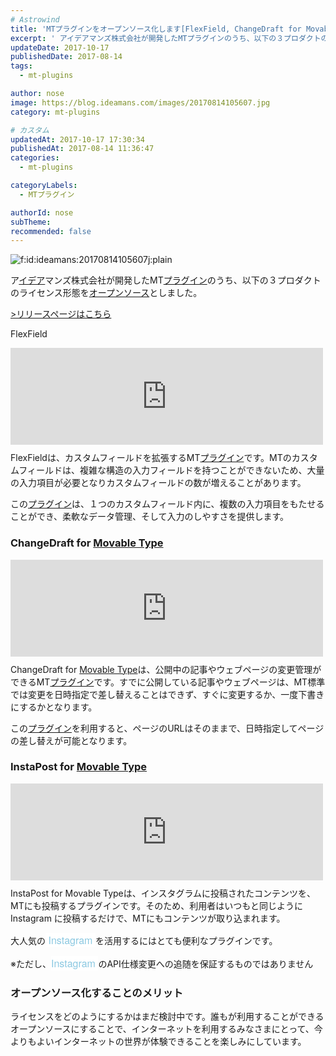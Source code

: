 ```yaml
---
# Astrowind
title: 'MTプラグインをオープンソース化します[FlexField, ChangeDraft for Movable Type, InstaPost for Movable Type]'
excerpt: ' アイデアマンズ株式会社が開発したMTプラグインのうち、以下の３プロダクトのライ...'
updateDate: 2017-10-17
publishedDate: 2017-08-14
tags: 
  - mt-plugins

author: nose
image: https://blog.ideamans.com/images/20170814105607.jpg
category: mt-plugins

# カスタム
updatedAt: 2017-10-17 17:30:34
publishedAt: 2017-08-14 11:36:47
categories: 
  - mt-plugins

categoryLabels: 
  - MTプラグイン

authorId: nose
subTheme: 
recommended: false
---
```


<p><img class="hatena-fotolife" title="f:id:ideamans:20170814105607j:plain" src="https://cdn-ak.f.st-hatena.com/images/fotolife/i/ideamans/20170814/20170814105607.jpg" alt="f:id:ideamans:20170814105607j:plain" /></p>
<p>ア<a class="keyword" href="https://d.hatena.ne.jp/keyword/%A5%A4%A5%C7%A5%A2">イデア</a>マンズ株式会社が開発したMT<a class="keyword" href="https://d.hatena.ne.jp/keyword/%A5%D7%A5%E9%A5%B0%A5%A4%A5%F3">プラグイン</a>のうち、以下の３プロダクトのライセンス形態を<a class="keyword" href="https://d.hatena.ne.jp/keyword/%A5%AA%A1%BC%A5%D7%A5%F3%A5%BD%A1%BC%A5%B9">オープンソース</a>としました。</p>
<p><a href="https://www.ideamans.com/release/20171013-1/" target="_blank">&gt;リリースページはこちら</a></p>
<p> </p>
<p>FlexField</p>
<p class="hatena-citation">
<iframe width="320" height="240" style="display: block; width: 100%; height: 155px; max-width: 500px; margin: 10px 0px;" title="FlexField | アイデアマンズ株式会社" src="https://hatenablog-parts.com/embed?url=https%3A%2F%2Fwww.ideamans.com%2Fmt%2Fflexfield%2Findex.html" frameborder="0" scrolling="no"></iframe>
FlexFieldは、カスタムフィールドを拡張するMT<a class="keyword" href="https://d.hatena.ne.jp/keyword/%A5%D7%A5%E9%A5%B0%A5%A4%A5%F3">プラグイン</a>です。MTのカスタムフィールドは、複雑な構造の入力フィールドを持つことができないため、大量の入力項目が必要となりカスタムフィールドの数が増えることがあります。</p>
<p>この<a class="keyword" href="https://d.hatena.ne.jp/keyword/%A5%D7%A5%E9%A5%B0%A5%A4%A5%F3">プラグイン</a>は、１つのカスタムフィールド内に、複数の入力項目をもたせることができ、柔軟なデータ管理、そして入力のしやすさを提供します。</p>
<p> </p>
<h3>ChangeDraft for <a class="keyword" href="https://d.hatena.ne.jp/keyword/Movable%20Type">Movable Type</a></h3>
<p href="https://www.ideamans.com/mt/changedraft/index.html">
<iframe width="320" height="240" style="display: block; width: 100%; height: 155px; max-width: 500px; margin: 10px 0px;" title="ChangeDraft for Movable Type | アイデアマンズ株式会社" src="https://hatenablog-parts.com/embed?url=https%3A%2F%2Fwww.ideamans.com%2Fmt%2Fchangedraft%2Findex.html" frameborder="0" scrolling="no"></iframe>
ChangeDraft for <a class="keyword" href="https://d.hatena.ne.jp/keyword/Movable%20Type">Movable Type</a>は、公開中の記事やウェブページの変更管理ができるMT<a class="keyword" href="https://d.hatena.ne.jp/keyword/%A5%D7%A5%E9%A5%B0%A5%A4%A5%F3">プラグイン</a>です。すでに公開している記事やウェブページは、MT標準では変更を日時指定で差し替えることはできず、すぐに変更するか、一度下書きにするかとなります。</p>
<p>この<a class="keyword" href="https://d.hatena.ne.jp/keyword/%A5%D7%A5%E9%A5%B0%A5%A4%A5%F3">プラグイン</a>を利用すると、ページのURLはそのままで、日時指定してページの差し替えが可能となります。</p>
<p> </p>
<h3>InstaPost for <a class="keyword" href="https://d.hatena.ne.jp/keyword/Movable%20Type">Movable Type</a></h3>
<p href="https://www.ideamans.com/mt/instapost/index.html">
<iframe width="320" height="240" style="display: block; width: 100%; height: 155px; max-width: 500px; margin: 10px 0px;" title="InstaPost for Movable Type | アイデアマンズ株式会社" src="https://hatenablog-parts.com/embed?url=https%3A%2F%2Fwww.ideamans.com%2Fmt%2Finstapost%2Findex.html" frameborder="0" scrolling="no"></iframe>
<cite></cite>InstaPost for <span class="keyword">Movable Type</span>は、インスタグラムに投稿されたコンテンツを、MTにも投稿する<span class="keyword">プラグイン</span>です。そのため、利用者はいつもと同じように Instagram に投稿するだけで、MTにもコンテンツが取り込まれます。</p>
<p>大人気の<span style="color: #3d3f44; font-family: 'Helvetica Neue', Helvetica, Arial, 'ヒラギノ角ゴ Pro W3', 'Hiragino Kaku Gothic Pro', メイリオ, Meiryo, 'ＭＳ Ｐゴシック', 'MS PGothic', sans-serif; font-size: 16px; font-style: normal; font-variant-ligatures: normal; font-variant-caps: normal; font-weight: normal; letter-spacing: normal; orphans: 2; text-align: start; text-indent: 0px; text-transform: none; white-space: normal; widows: 2; word-spacing: 0px; -webkit-text-stroke-width: 0px; background-color: #ffffff; text-decoration-style: initial; text-decoration-color: initial; display: inline !important; float: none;"> </span><span style="color: #8bc8e1; font-family: 'Helvetica Neue', Helvetica, Arial, 'ヒラギノ角ゴ Pro W3', 'Hiragino Kaku Gothic Pro', メイリオ, Meiryo, 'ＭＳ Ｐゴシック', 'MS PGothic', sans-serif; font-size: 16px; font-style: normal; font-variant-ligatures: normal; font-variant-caps: normal; font-weight: normal; letter-spacing: normal; orphans: 2; text-align: start; text-indent: 0px; text-transform: none; white-space: normal; widows: 2; word-spacing: 0px; -webkit-text-stroke-width: 0px; background-color: #ffffff;">Instagram</span><span style="color: #3d3f44; font-family: 'Helvetica Neue', Helvetica, Arial, 'ヒラギノ角ゴ Pro W3', 'Hiragino Kaku Gothic Pro', メイリオ, Meiryo, 'ＭＳ Ｐゴシック', 'MS PGothic', sans-serif; font-size: 16px; font-style: normal; font-variant-ligatures: normal; font-variant-caps: normal; font-weight: normal; letter-spacing: normal; orphans: 2; text-align: start; text-indent: 0px; text-transform: none; white-space: normal; widows: 2; word-spacing: 0px; -webkit-text-stroke-width: 0px; background-color: #ffffff; text-decoration-style: initial; text-decoration-color: initial; display: inline !important; float: none;"> </span>を活用するにはとても便利な<span class="keyword">プラグイン</span>です。</p>
<p>※ただし、<span style="color: #8bc8e1; font-family: 'Helvetica Neue', Helvetica, Arial, 'ヒラギノ角ゴ Pro W3', 'Hiragino Kaku Gothic Pro', メイリオ, Meiryo, 'ＭＳ Ｐゴシック', 'MS PGothic', sans-serif; font-size: 16px; font-style: normal; font-variant-ligatures: normal; font-variant-caps: normal; font-weight: normal; letter-spacing: normal; orphans: 2; text-align: start; text-indent: 0px; text-transform: none; white-space: normal; widows: 2; word-spacing: 0px; -webkit-text-stroke-width: 0px; background-color: #ffffff;">Instagram</span><span style="color: #3d3f44; font-family: 'Helvetica Neue', Helvetica, Arial, 'ヒラギノ角ゴ Pro W3', 'Hiragino Kaku Gothic Pro', メイリオ, Meiryo, 'ＭＳ Ｐゴシック', 'MS PGothic', sans-serif; font-size: 16px; font-style: normal; font-variant-ligatures: normal; font-variant-caps: normal; font-weight: normal; letter-spacing: normal; orphans: 2; text-align: start; text-indent: 0px; text-transform: none; white-space: normal; widows: 2; word-spacing: 0px; -webkit-text-stroke-width: 0px; background-color: #ffffff; text-decoration-style: initial; text-decoration-color: initial; display: inline !important; float: none;"> </span>の<span class="keyword">API</span>仕様変更への追随を保証するものではありません</p>
<p> </p>
<h3><span class="keyword">オープンソース</span>化することのメリット</h3>
<p>ライセンスをどのようにするかはまだ検討中です。誰もが利用することができる<span class="keyword">オープンソース</span>にすることで、インターネットを利用するみなさまにとって、今よりもよいインターネットの世界が体験できることを楽しみにしています。</p>
<p> </p>
